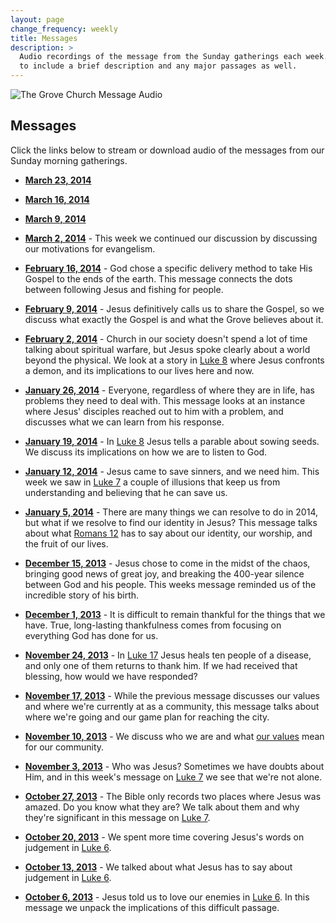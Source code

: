 ```yaml
---
layout: page
change_frequency: weekly
title: Messages
description: >
  Audio recordings of the message from the Sunday gatherings each week. We try
  to include a brief description and any major passages as well.
---
```


<img class="banner" src="/img/ledgers.jpg" alt="The Grove Church Message Audio" />

## Messages

Click the links below to stream or download audio of the messages from our
Sunday morning gatherings.

 - **[March 23, 2014][20140323]**

 - **[March 16, 2014][20140316]**

 - **[March 9, 2014][20140309]**

 - **[March 2, 2014][20140302]** - This week we continued our discussion by
   discussing our motivations for evangelism.

 - **[February 16, 2014][20140216]** - God chose a specific delivery method to
   take His Gospel to the ends of the earth. This message connects the dots
   between following Jesus and fishing for people.

 - **[February 9, 2014][20140209]** - Jesus definitively calls us to share the
   Gospel, so we discuss what exactly the Gospel is and what the Grove believes
   about it.

 - **[February 2, 2014][20140202]** - Church in our society doesn't spend a lot
   of time talking about spiritual warfare, but Jesus spoke clearly about a
   world beyond the physical. We look at a story in [Luke 8][luke8:26-39] where
   Jesus confronts a demon, and its implications to our lives here and now.

 - **[January 26, 2014][20140126]** - Everyone, regardless of where they are in
   life, has problems they need to deal with. This message looks at an instance
   where Jesus' disciples reached out to him with a problem, and discusses what
   we can learn from his response.

 - **[January 19, 2014][20140119]** - In [Luke 8][luke8:4-18] Jesus tells a
   parable about sowing seeds. We discuss its implications on how we are to
   listen to God.

 - **[January 12, 2014][20140112]** - Jesus came to save sinners, and we need
   him. This week we saw in [Luke 7][luke7:36] a couple of illusions that keep
   us from understanding and believing that he can save us.

 - **[January 5, 2014][20140105]** - There are many things we can resolve to do
   in 2014, but what if we resolve to find our identity in Jesus? This message
   talks about what [Romans 12][] has to say about our identity, our worship,
   and the fruit of our lives.

 - **[December 15, 2013][20131215]** - Jesus chose to come in the midst of the
   chaos, bringing good news of great joy, and breaking the 400-year silence
   between God and his people. This weeks message reminded us of the incredible
   story of his birth.

 - **[December 1, 2013][20131201]** - It is difficult to remain thankful for
   the things that we have. True, long-lasting thankfulness comes from focusing
   on everything God has done for us.

 - **[November 24, 2013][20131124]** - In [Luke 17][luke17_11] Jesus heals ten
   people of a disease, and only one of them returns to thank him. If we had
   received that blessing, how would we have responded?

 - **[November 17, 2013][20131117]** - While the previous message discusses our
   values and where we're currently at as a community, this message talks about
   where we're going and our game plan for reaching the city.

 - **[November 10, 2013][20131110]** - We discuss who we are and what [our
   values][values] mean for our community.

 - **[November 3, 2013][20131103]** - Who was Jesus? Sometimes we have doubts
   about Him, and in this week's message on [Luke 7][luke7_18] we see that
   we're not alone.

 - **[October 27, 2013][20131027]** - The Bible only records two places where
   Jesus was amazed. Do you know what they are? We talk about them and why
   they're significant in this message on [Luke 7][].

 - **[October 20, 2013][20131020]** - We spent more time covering Jesus's words
   on judgement in [Luke 6][].

 - **[October 13, 2013][20131013]** - We talked about what Jesus has to say
   about judgement in [Luke 6][].

 - **[October 6, 2013][20131006]** - Jesus told us to love our enemies in [Luke
   6][]. In this message we unpack the implications of this difficult passage.

[20140323]: https://dl.dropboxusercontent.com/u/5738226/messages/2014-03-23-reid-johnson.mp3
[20140316]: https://dl.dropboxusercontent.com/u/5738226/messages/2014-03-16-scott-heider.mp3
[20140309]: https://dl.dropboxusercontent.com/u/5738226/messages/2014-03-09-reid-johnson.mp3
[20140302]: https://dl.dropboxusercontent.com/u/5738226/messages/2014-03-02-scott-heider.mp3
[20140216]: https://dl.dropboxusercontent.com/u/5738226/messages/2014-02-16-reid-johnson.mp3
[20140209]: https://dl.dropboxusercontent.com/u/5738226/messages/2014-02-09-reid-johnson.mp3
[20140202]: https://dl.dropboxusercontent.com/u/5738226/messages/2014-02-02-scott-heider.mp3
[20140126]: https://dl.dropboxusercontent.com/u/5738226/messages/2014-01-26-scott-heider.mp3
[20140119]: https://dl.dropboxusercontent.com/u/5738226/messages/2014-01-19-reid-johnson.mp3
[20140112]: https://dl.dropboxusercontent.com/u/5738226/messages/2014-01-12-reid-johnson.mp3
[20140105]: https://dl.dropboxusercontent.com/u/5738226/messages/2014-01-05-scott-heider.mp3
[20131215]: https://dl.dropboxusercontent.com/u/5738226/messages/2013-12-15-reid-johnson.mp3
[20131201]: https://dl.dropboxusercontent.com/u/5738226/messages/2013-12-01-scott-heider.mp3
[20131124]: https://dl.dropboxusercontent.com/u/5738226/messages/2013-11-24-reid-johnson.mp3
[20131117]: https://dl.dropboxusercontent.com/u/5738226/messages/2013-11-17-reid-johnson.mp3
[20131110]: https://dl.dropboxusercontent.com/u/5738226/messages/2013-11-10-scott-heider.mp3
[20131103]: https://dl.dropboxusercontent.com/u/5738226/messages/2013-11-03-steven-montgomery.mp3
[20131006]: https://dl.dropboxusercontent.com/u/5738226/messages/2013-10-06-tony-doland.mp3
[20131013]: https://dl.dropboxusercontent.com/u/5738226/messages/2013-10-13-scott-heider.mp3
[20131020]: https://dl.dropboxusercontent.com/u/5738226/messages/2013-10-20-scott-heider.mp3
[20131027]: https://dl.dropboxusercontent.com/u/5738226/messages/2013-10-27-reid-johnson.mp3
[Luke 6]: http://www.biblegateway.com/passage/?search=Luke%206&version=ESV
[Luke 7]: http://www.biblegateway.com/passage/?search=Luke+7
[luke7_18]: http://www.biblegateway.com/passage/?search=Luke%207:18-35
[values]: /about/values-and-beliefs/
[luke17_11]: http://www.biblegateway.com/passage/?search=Luke%2017:11-19&version=ESV
[Romans 12]: http://www.biblegateway.com/passage/?search=Romans+12
[luke7:36]: http://www.biblegateway.com/passage/?search=Luke+7%3A36-50&version=ESV
[luke8:4-18]: https://www.biblegateway.com/passage/?search=Luke+8%3A4-18&version=ESV
[luke8:26-39]: https://www.biblegateway.com/passage/?search=Luke+8%3A26-39&version=ESV
